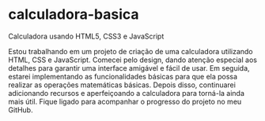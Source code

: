 # calculadora-basica
 Calculadora usando HTML5, CSS3 e JavaScript


 Estou trabalhando em um projeto de criação de uma calculadora utilizando HTML, CSS e JavaScript. Comecei pelo design, dando atenção especial aos detalhes para garantir uma interface amigável e fácil de usar. Em seguida, estarei implementando as funcionalidades básicas para que ela possa realizar as operações matemáticas básicas. Depois disso, continuarei adicionando recursos e aperfeiçoando a calculadora para torná-la ainda mais útil. Fique ligado para acompanhar o progresso do projeto no meu GitHub.
